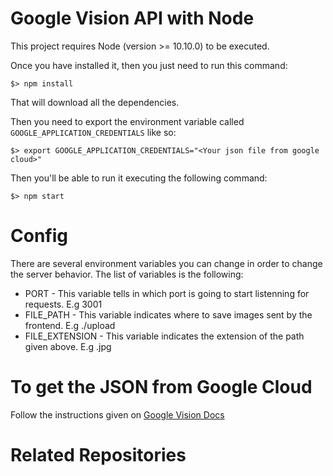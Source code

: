 # Google Vision API with Node

This project requires Node (version >= 10.10.0) to be executed.

Once you have installed it, then you just need to run this command:

```
$> npm install
```

That will download all the dependencies.

Then you need to export the environment variable called `GOOGLE_APPLICATION_CREDENTIALS` like so:

```
$> export GOOGLE_APPLICATION_CREDENTIALS="<Your json file from google cloud>"
```

Then you'll be able to run it executing the following command:

```
$> npm start
```

# Config

There are several environment variables you can change in order to change the server behavior.
The list of variables is the following:

* PORT - This variable tells in which port is going to start listenning for requests. E.g 3001
* FILE_PATH - This variable indicates where to save images sent by the frontend. E.g ./upload
* FILE_EXTENSION - This variable indicates the extension of the path given above. E.g .jpg

# To get the JSON from Google Cloud

Follow the instructions given on [Google Vision Docs](https://cloud.google.com/vision/docs/libraries?hl=es-419#client-libraries-install-nodejs)

# Related Repositories


